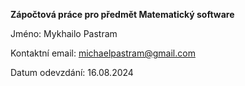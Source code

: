 **Zápočtová práce pro předmět Matematický software**

Jméno: Mykhailo Pastram

Kontaktní email: michaelpastram@gmail.com

Datum odevzdání: 16.08.2024
